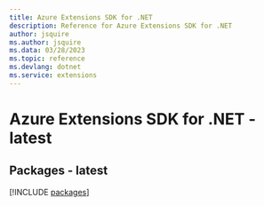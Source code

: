 ```yaml
---
title: Azure Extensions SDK for .NET
description: Reference for Azure Extensions SDK for .NET
author: jsquire
ms.author: jsquire
ms.data: 03/28/2023
ms.topic: reference
ms.devlang: dotnet
ms.service: extensions
---
```

# Azure Extensions SDK for .NET - latest
## Packages - latest
[!INCLUDE [packages](extensions-index.md)]
